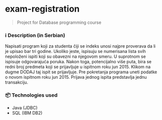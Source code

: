# exam-registration

> Project for Database programming course

### :information_source: Description (in Serbian)

Napisati program koji za studenta čiji se indeks unosi najpre proverava da li je upisao bar tri godine. Ukoliko jeste, ispisuju se numerisana lista svih nepoloženi ispiti koji su obavezni na njegovom smeru. U suprotnom se ispisuje odgovarajuća poruka. Nakon toga, potencijalno više puta, bira se redni broj predmeta koji se prijavljuje u ispitnom roku jun 2015. Klikom na dugme DODAJ taj ispit se prijavljuje. Pre pokretanja programa uneti podatke o novom ispitnom roku jun 2015. Prijava jednog ispita predstavlja jednu transakciju.

### :package: Technologies used

* Java (JDBC)
* SQL (IBM DB2)
